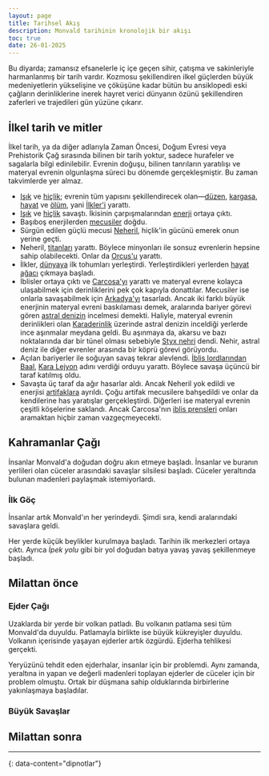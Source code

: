 ```yaml
---
layout: page
title: Tarihsel Akış
description: Monvald tarihinin kronolojik bir akışı
toc: true
date: 26-01-2025
---
```

Bu diyarda; zamansız efsanelerle iç içe geçen sihir, çatışma ve sakinleriyle harmanlanmış bir tarih vardır. Kozmosu şekillendiren ilkel güçlerden büyük medeniyetlerin yükselişine ve çöküşüne kadar bütün bu ansiklopedi eski çağların derinliklerine inerek hayret verici dünyanın özünü şekillendiren zaferleri ve trajedileri gün yüzüne çıkarır.
## İlkel tarih ve mitler
İlkel tarih, ya da diğer adlarıyla Zaman Öncesi, Doğum Evresi veya Prehistorik Çağ sırasında bilinen bir tarih yoktur, sadece hurafeler ve sagalarla bilgi edinilebilir. Evrenin doğuşu, bilinen tanrıların yaratılışı ve materyal evrenin olgunlaşma süreci bu dönemde gerçekleşmiştir. Bu zaman takvimlerde yer almaz.

- [Işık]() ve [hiçlik](); evrenin tüm yapısını şekillendirecek olan—[düzen](), [kargaşa](), [hayat]() ve [ölüm](), yani [İlkler'i]() yarattı.
- [Işık]() ve [hiçlik]() savaştı. İkisinin çarpışmalarından [enerji]() ortaya çıktı.
- Başıboş enerjilerden [mecusiler]() doğdu.
- Sürgün edilen güçlü mecusi [Neheril](), hiçlik'in gücünü emerek onun yerine geçti.
- Neheril, [titanları]() yarattı. Böylece minyonları ile sonsuz evrenlerin hepsine sahip olabilecekti. Onlar da [Orcus'u]() yarattı.
- İlkler, [dünyaya]() ilk tohumları yerleştirdi. Yerleştirdikleri yerlerden [hayat ağacı]() çıkmaya başladı.
- İblisler ortaya çıktı ve [Carcosa'yı]() yarattı ve materyal evrene kolayca ulaşabilmek için derinliklerini pek çok kapıyla donattılar. Mecusiler ise onlarla savaşabilmek için [Arkadya'yı]() tasarladı. Ancak iki farklı büyük enerjinin materyal evreni baskılaması demek, aralarında bariyer görevi gören [astral denizin]() incelmesi demekti. Haliyle, materyal evrenin derinlikleri olan [Karaderinlik]() üzerinde astral denizin inceldiği yerlerde ince aşınmalar meydana geldi. Bu aşınmaya da, akarsu ve bazı noktalarında dar bir tünel olması sebebiyle [Styx nehri]() dendi. Nehir, astral deniz ile diğer evrenler arasında bir köprü görevi görüyordu.
- Açılan bariyerler ile soğuyan savaş tekrar alevlendi. [İblis lordlarından]() [Baal](), [Kara Lejyon]() adını verdiği orduyu yarattı. Böylece savaşa üçüncü bir taraf katılmış oldu.
- Savaşta üç taraf da ağır hasarlar aldı. Ancak Neheril yok edildi ve enerjisi [artifaklara]() ayrıldı. Çoğu artifak mecusilere bahşedildi ve onlar da kendilerine has yaratışlar gerçekleştirdi. Diğerleri ise materyal evrenin çeşitli köşelerine saklandı. Ancak Carcosa'nın [iblis prensleri]() onları aramaktan hiçbir zaman vazgeçmeyecekti. 
## Kahramanlar Çağı

İnsanlar Monvald'a doğudan doğru akın etmeye başladı. İnsanlar ve buranın yerlileri olan cüceler arasındaki savaşlar silsilesi başladı. Cüceler yeraltında bulunan madenleri paylaşmak istemiyorlardı.

### İlk Göç

İnsanlar artık Monvald'ın her yerindeydi. Şimdi sıra, kendi aralarındaki savaşlara geldi.

Her yerde küçük beylikler kurulmaya başladı. Tarihin ilk merkezleri ortaya çıktı. Ayrıca *İpek yolu* gibi bir yol doğudan batıya yavaş yavaş şekillenmeye başladı.

## Milattan önce

### Ejder Çağı

Uzaklarda bir yerde bir volkan patladı. Bu volkanın patlama sesi tüm Monvald'da duyuldu. Patlamayla birlikte ise büyük kükreyişler duyuldu. Volkanın içerisinde yaşayan ejderler artık özgürdü. Ejderha tehlikesi gerçekti.

Yeryüzünü tehdit eden ejderhalar, insanlar için bir problemdi. Aynı zamanda, yeraltına in yapan ve değerli madenleri toplayan ejderler de cüceler için bir problem olmuştu. Ortak bir düşmana sahip olduklarında birbirlerine yakınlaşmaya başladılar.

### Büyük Savaşlar

## Milattan sonra

---
{: data-content="dipnotlar"}